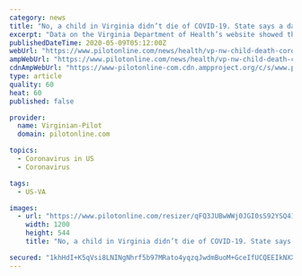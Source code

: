 ```yaml
---
category: news
title: "No, a child in Virginia didn’t die of COVID-19. State says a data entry mistake led to the confusion."
excerpt: "Data on the Virginia Department of Health’s website showed that one child younger than 9 in the Fairfax Health District died, as of Friday morning. But in the afternoon, a communications specialist from the health department said it had been a data entry error."
publishedDateTime: 2020-05-09T05:12:00Z
webUrl: "https://www.pilotonline.com/news/health/vp-nw-child-death-coronavirus-20200508-5g5qevh4gvcdvgv4wjgkzvc2pi-story.html"
ampWebUrl: "https://www.pilotonline.com/news/health/vp-nw-child-death-coronavirus-20200508-5g5qevh4gvcdvgv4wjgkzvc2pi-story.html?outputType=amp"
cdnAmpWebUrl: "https://www-pilotonline-com.cdn.ampproject.org/c/s/www.pilotonline.com/news/health/vp-nw-child-death-coronavirus-20200508-5g5qevh4gvcdvgv4wjgkzvc2pi-story.html?outputType=amp"
type: article
quality: 60
heat: 60
published: false

provider:
  name: Virginian-Pilot
  domain: pilotonline.com

topics:
  - Coronavirus in US
  - Coronavirus

tags:
  - US-VA

images:
  - url: "https://www.pilotonline.com/resizer/qFQ3JUBwWWj0JGI0sS92YSQ41EY=/1200x0/top/arc-anglerfish-arc2-prod-tronc.s3.amazonaws.com/public/ATCOJGSKURDBREGQSQISPVMSLY.JPG"
    width: 1200
    height: 544
    title: "No, a child in Virginia didn’t die of COVID-19. State says a data entry mistake led to the confusion."

secured: "1khHdI+K5qVsi8LNINgNhrf5b97MRato4yqzqJwdmBuoM+GceIfUCQEEIkNXX5HbFrPMyJVrh4MR53xuC0O92Vtf7HOaIGI7xADWvEDUqwDAvJ060EI2G0SDA/P+BgdGfZ105xYP0aitO6a4SzCfoHLU8IgWCNq4iJMj1KbNPI0BJ8ZYJQRL59Cub4oF4e4xE5Iok6/QDBBEYOw3+3dYuBqw8e28TGQNVRid0x043jf7aAurSd5o/dUlaLAl6m2rX8s6EQp2L0J6m/9ZAOXulemKjG9jK7cTzM6ajYIeAo1tt3EnRVZzDTe3u+WKikHDd1PcO5yAekCxxo9xgLbEKDB5SnjIZ3uWubo0bnXnFe0k1fAOO2JhsJ859u4WOBWa+P2SCVhspac9nyd0qJpmhzlJiMMB5RJZLeB5NMztSpnIHm0pmefCSfK0D6K6YUwIzRAYqXrTulTCaIQ4GLYxqmbCPEH8ljcf/+HAmbjDfZw=;OM3Ow4xW9X7tsFbVRmePfA=="
---
```


